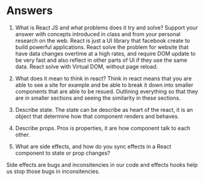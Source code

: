 # Answers

1. What is React JS and what problems does it try and solve? Support your answer with concepts introduced in class and from your personal research on the web.
    React is just a UI library that facebook create to build powerful applications. React solve the problem for website that have data changes overtime at a high rates, and require DOM update  to be very fast and also reflect in other parts of UI if they use the same data. React solve with Virtual DOM, without page reload.

2. What does it mean to think in react?
Think in react means that you are able to see a site for example and be able to break it down into smaller components that are able to be resued. Outlining everything so that they are in smaller sections and seeing the similarity in these sections.

3. Describe state.
  The state can be describe as heart of the react, it is an object that determine how that component renders and behaves.

4. Describe props.
    Pros is properties, it are how component talk to each other.

5. What are side effects, and how do you sync effects in a React component to state or prop changes?

Side effects are bugs and inconsitencies in our code and effects hooks help us stop those bugs in inconsitencies.

